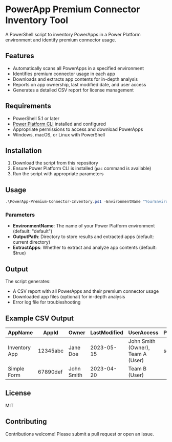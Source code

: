 # PowerApp Premium Connector Inventory Tool

A PowerShell script to inventory PowerApps in a Power Platform environment and identify premium connector usage.

## Features

- Automatically scans all PowerApps in a specified environment
- Identifies premium connector usage in each app
- Downloads and extracts app contents for in-depth analysis
- Reports on app ownership, last modified date, and user access
- Generates a detailed CSV report for license management

## Requirements

- PowerShell 5.1 or later
- [Power Platform CLI](https://aka.ms/PowerAppsCLI) installed and configured
- Appropriate permissions to access and download PowerApps
- Windows, macOS, or Linux with PowerShell

## Installation

1. Download the script from this repository
2. Ensure Power Platform CLI is installed (`pac` command is available)
3. Run the script with appropriate parameters

## Usage

```powershell
.\PowerApp-Premium-Connector-Inventory.ps1 -EnvironmentName "YourEnvironment" -OutputPath "C:\YourOutputPath" -ExtractApps $true
```

### Parameters

- **EnvironmentName**: The name of your Power Platform environment (default: "default")
- **OutputPath**: Directory to store results and extracted apps (default: current directory)
- **ExtractApps**: Whether to extract and analyze app contents (default: $true)

## Output

The script generates:

- A CSV report with all PowerApps and their premium connector usage
- Downloaded app files (optional) for in-depth analysis
- Error log file for troubleshooting

## Example CSV Output

| AppName | AppId | Owner | LastModified | UserAccess | PremiumConnectors | HasPremium |
|---------|-------|-------|-------------|------------|-------------------|------------|
| Inventory App | 12345abc | Jane Doe | 2023-05-15 | John Smith (Owner), Team A (User) | sql, sharepoint | TRUE |
| Simple Form | 67890def | John Smith | 2023-04-20 | Team B (User) | | FALSE |

## License

MIT

## Contributing

Contributions welcome! Please submit a pull request or open an issue.